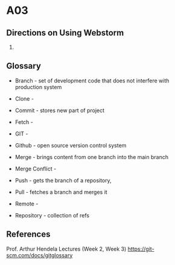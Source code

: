 # A03
## Directions on Using Webstorm
1. 

## Glossary
- Branch - set of development code that does not interfere with production system

- Clone - 

- Commit - stores new part of project 

- Fetch -

- GIT -

- Github - open source version control system

- Merge - brings content from one branch into the main branch 

- Merge Conflict -

- Push - gets the branch of a repository, 

- Pull - fetches a branch and merges it

- Remote - 

- Repository - collection of refs

## References

Prof. Arthur Hendela Lectures (Week 2, Week 3)
https://git-scm.com/docs/gitglossary 
